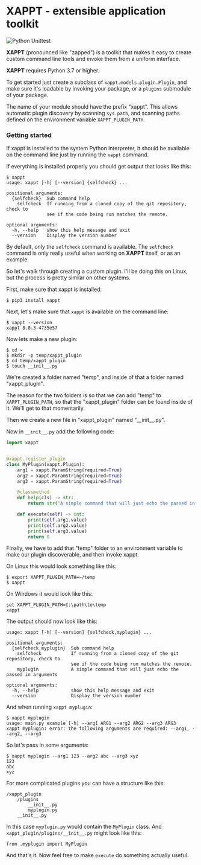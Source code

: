 # XAPPT - extensible application toolkit

![Python Unittest](https://github.com/cmontesano/xappt/workflows/Python%20Unittest/badge.svg)

**XAPPT** (pronounced like "zapped") is a toolkit that makes it easy to create  custom command line tools and invoke them from a uniform interface.

**XAPPT** requires Python 3.7 or higher.

To get started just create a subclass of `xappt.models.plugin.Plugin`, and make sure it's loadable by invoking your package, or a `plugins` submodule of your package. 

The name of your module should have the prefix "xappt". This allows automatic plugin discovery by scanning `sys.path`, and scanning paths defined on the environment variable `XAPPT_PLUGIN_PATH`.

### Getting started

If xappt is installed to the system Python interpreter, it should be available on the command line just by running the `xappt` command.

If everything is installed properly you should get output that looks like this:

```
$ xappt
usage: xappt [-h] [--version] {selfcheck} ...

positional arguments:
  {selfcheck}  Sub command help
    selfcheck  If running from a cloned copy of the git repository, check to
               see if the code being run matches the remote.

optional arguments:
  -h, --help   show this help message and exit
  --version    Display the version number
```

By default, only the `selfcheck` command is available. The `selfcheck` command is only really useful when working on **XAPPT** itself, or as an example.

So let's walk through creating a custom plugin. I'll be doing this on Linux, but the process is pretty similar on other systems.

First, make sure that xappt is installed:

    $ pip3 install xappt

Next, let's make sure that `xappt` is available on the command line:

```
$ xappt --version
xappt 0.0.3-4735e57
```

Now lets make a new plugin:

```
$ cd ~
$ mkdir -p temp/xappt_plugin
$ cd temp/xappt_plugin
$ touch __init__.py
```

We're created a folder named "temp", and inside of that a folder named "xappt_plugin". 

The reason for the two folders is so that we can add "temp" to `XAPPT_PLUGIN_PATH`, so that the "xappt_plugin" folder can be found inside of it. We'll get to that momentarily.

Then we create a new file in "xappt_plugin" named "\_\_init\_\_.py".

Now in `__init__.py` add the following code:

```python
import xappt


@xappt.register_plugin
class MyPlugin(xappt.Plugin):
    arg1 = xappt.ParamString(required=True)
    arg2 = xappt.ParamString(required=True)
    arg3 = xappt.ParamString(required=True)

    @classmethod
    def help(cls) -> str:
        return str("A simple command that will just echo the passed in arguments")

    def execute(self) -> int:
        print(self.arg1.value)
        print(self.arg2.value)
        print(self.arg3.value)
        return 0
```

Finally, we have to add that "temp" folder to an environment variable to make our plugin discoverable, and then invoke xappt.

On Linux this would look something like this:

```
$ export XAPPT_PLUGIN_PATH=~/temp
$ xappt
```

On Windows it would look like this:

```
set XAPPT_PLUGIN_PATH=C:\path\to\temp
xappt
```

The output should now look like this:

```
usage: xappt [-h] [--version] {selfcheck,myplugin} ...

positional arguments:
  {selfcheck,myplugin}  Sub command help
    selfcheck           If running from a cloned copy of the git repository, check to 
                        see if the code being run matches the remote.
    myplugin            A simple command that will just echo the passed in arguments

optional arguments:
  -h, --help            show this help message and exit
  --version             Display the version number
```

And when running `xappt myplugin`:

```
$ xappt myplugin
usage: main.py example [-h] --arg1 ARG1 --arg2 ARG2 --arg3 ARG3
xappt myplugin: error: the following arguments are required: --arg1, --arg2, --arg3
```

So let's pass in some arguments:

```
$ xappt myplugin --arg1 123 --arg2 abc --arg3 xyz
123
abc
xyz
```

For more complicated plugins you can have a structure like this:

```
/xappt_plugin
    /plugins
        __init__.py
        myplugin.py
    __init__.py
```

In this case `myplugin.py` would contain the `MyPlugin` class. And `xappt_plugin/plugins/__init__.py` might look like this:

```
from .myplugin import MyPlugin
```

And that's it. Now feel free to make `execute` do something actually useful.
